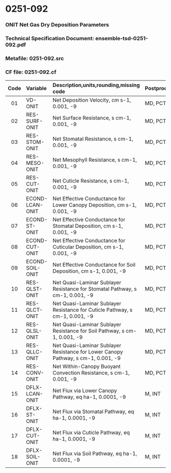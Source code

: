 # 0251-092
### ONIT Net Gas Dry Deposition Parameters
### Technical Specification Document: ensemble-tsd-0251-092.pdf
### Metafile: 0251-092.src
### CF file: 0251-092.cf
|Code|Variable|Description,units,rounding,missing code|Postprocessing|
|:-:|:-|:-|:-|
|01|VD-ONIT|Net Deposition Velocity, cm s-1, 0.001, -9|MD, PCT, 50|
|02|RES-SURF-ONIT|Net Surface Resistance, s cm-1, 0.001, -9|MD, PCT, 50|
|03|RES-STOM-ONIT|Net Stomatal Resistance, s cm-1, 0.001, -9|MD, PCT, 50|
|04|RES-MESO-ONIT|Net Mesophyll Resistance, s cm-1, 0.001, -9|MD, PCT, 50|
|05|RES-CUT-ONIT|Net Cuticle Resistance, s cm-1, 0.001, -9|MD, PCT, 50|
|06|ECOND-LCAN-ONIT|Net Effective Conductance for Lower Canopy Deposition, cm s-1, 0.001, -9|MD, PCT, 50|
|07|ECOND-ST-ONIT|Net Effective Conductance for Stomatal Deposition, cm s-1, 0.001, -9|MD, PCT, 50|
|08|ECOND-CUT-ONIT|Net Effective Conductance for Cuticular Deposition, cm s-1, 0.001, -9|MD, PCT, 50|
|09|ECOND-SOIL-ONIT|Net Effective Conductance for Soil Deposition, cm s-1, 0.001, -9|MD, PCT, 50|
|10|RES-QLST-ONIT|Net Quasi-Laminar Sublayer Resistance for Stomatal Pathway, s cm-1, 0.001, -9|MD, PCT, 50|
|11|RES-QLCT-ONIT|Net Quasi-Laminar Sublayer Resistance for Cuticle Pathway, s cm-1, 0.001, -9|MD, PCT, 50|
|12|RES-QLSL-ONIT|Net Quasi-Laminar Sublayer Resistance for Soil  Pathway, s cm-1, 0.001, -9|MD, PCT, 50|
|13|RES-QLLC-ONIT|Net Quasi-Laminar Sublayer Resistance for Lower Canopy Pathway, s cm-1, 0.001, -9|MD, PCT, 50|
|14|RES-CONV-ONIT|Net Within-Canopy Buoyant Convection Resistance, s cm-1, 0.001, -9|MD, PCT, 50|
|15|DFLX-LCAN-ONIT|Net Flux via Lower Canopy Pathway, eq ha-1, 0.0001, -9|M, INT|
|16|DFLX-ST-ONIT|Net Flux via Stomatal Pathway, eq ha-1, 0.0001, -9|M, INT|
|17|DFLX-CUT-ONIT|Net Flux via Cuticle Pathway, eq ha-1, 0.0001, -9|M, INT|
|18|DFLX-SOIL-ONIT|Net Flux via Soil Pathway, eq ha-1, 0.0001, -9|M, INT|
